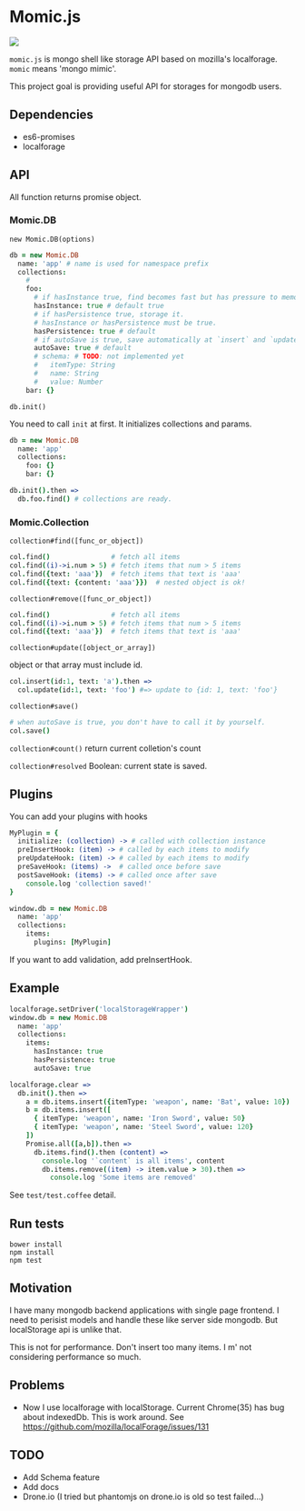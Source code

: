 # Momic.js

![](http://www.famitsu.com/blog/otsuka/%E6%C3%97~%8E%D2-thumb.jpg)

`momic.js` is mongo shell like storage API based on mozilla's localforage. `momic` means 'mongo mimic'.

This project goal is providing useful API for storages for mongodb users.


## Dependencies

- es6-promises
- localforage

## API

All function returns promise object.


### Momic.DB

```new Momic.DB(options)```

```coffee
db = new Momic.DB
  name: 'app' # name is used for namespace prefix
  collections:
    #
    foo:
      # if hasInstance true, find becomes fast but has pressure to memory
      hasInstance: true # default true
      # if hasPersistence true, storage it.
      # hasInstance or hasPersistence must be true.
      hasPersistence: true # default
      # if autoSave is true, save automatically at `insert` and `update`
      autoSave: true # default
      # schema: # TODO: not implemented yet
      #   itemType: String
      #   name: String
      #   value: Number
    bar: {}
```

``db.init()``

You need to call `init` at first. It initializes collections and params.

```coffee
db = new Momic.DB
  name: 'app'
  collections:
    foo: {}
    bar: {}

db.init().then =>
  db.foo.find() # collections are ready.
```

### Momic.Collection

``collection#find([func_or_object])``

```coffee
col.find()               # fetch all items
col.find((i)->i.num > 5) # fetch items that num > 5 items
col.find({text: 'aaa'})  # fetch items that text is 'aaa'
col.find({text: {content: 'aaa'}})  # nested object is ok!
```

``collection#remove([func_or_object])``

```coffee
col.find()               # fetch all items
col.find((i)->i.num > 5) # fetch items that num > 5 items
col.find({text: 'aaa'})  # fetch items that text is 'aaa'
```

``collection#update([object_or_array])``

object or that array must include id.

```coffee
col.insert(id:1, text: 'a').then =>
  col.update(id:1, text: 'foo') #=> update to {id: 1, text: 'foo'}
```

``collection#save()``

```coffee
# when autoSave is true, you don't have to call it by yourself.
col.save()
```

``collection#count()``
return current colletion's count

``collection#resolved``
Boolean: current state is saved.

## Plugins

You can add your plugins with hooks

```coffee
MyPlugin = {
  initialize: (collection) -> # called with collection instance
  preInsertHook: (item) -> # called by each items to modify
  preUpdateHook: (item) -> # called by each items to modify
  preSaveHook: (items) ->  # called once before save
  postSaveHook: (items) -> # called once after save
    console.log 'collection saved!'
}

window.db = new Momic.DB
  name: 'app'
  collections:
    items:
      plugins: [MyPlugin]
```

If you want to add validation, add preInsertHook.

## Example

```coffee
localforage.setDriver('localStorageWrapper')
window.db = new Momic.DB
  name: 'app'
  collections:
    items:
      hasInstance: true
      hasPersistence: true
      autoSave: true

localforage.clear =>
  db.init().then =>
    a = db.items.insert({itemType: 'weapon', name: 'Bat', value: 10})
    b = db.items.insert([
      { itemType: 'weapon', name: 'Iron Sword', value: 50}
      { itemType: 'weapon', name: 'Steel Sword', value: 120}
    ])
    Promise.all([a,b]).then =>
      db.items.find().then (content) =>
        console.log '`content` is all items', content
        db.items.remove((item) -> item.value > 30).then =>
          console.log 'Some items are removed'

```

See `test/test.coffee` detail.

## Run tests

```
bower install
npm install
npm test
```

## Motivation

I have many mongodb backend applications with single page frontend. I need to perisist models and handle these like server side mongodb. But localStorage api is unlike that.

This is not for performance. Don't insert too many items. I m' not considering performance so much.

## Problems

- Now I use localforage with localStorage. Current Chrome(35) has bug about indexedDb. This is work around. See https://github.com/mozilla/localForage/issues/131

## TODO

- Add Schema feature
- Add docs
- Drone.io (I tried but phantomjs on drone.io is old so test failed...)
